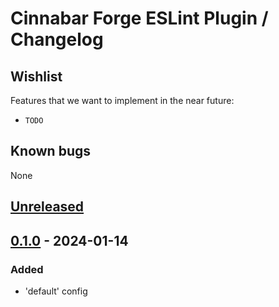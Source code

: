 # Cinnabar Forge ESLint Plugin / Changelog

## Wishlist

Features that we want to implement in the near future:

- ```TODO```

## Known bugs

None

## [Unreleased]

## [0.1.0] - 2024-01-14

### Added

- 'default' config

[unreleased]: https://github.com/cinnabar-forge/eslint-plugin/compare/v0.1.0...HEAD
[0.1.0]: https://github.com/cinnabar-forge/eslint-plugin/releases/tag/v0.1.0
